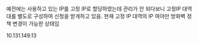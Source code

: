 예전에는 사용하고 있는 IP를 고정 IP로 할당하였는데 관리가 안 되다보니 고정IP 대역대를 별도로 구성하여 신청을 받게하고 있음.
현재 고정 IP 대역의 IP 여야만 방화벽 정책 변경이 가능한 상태임




10.131.149.13